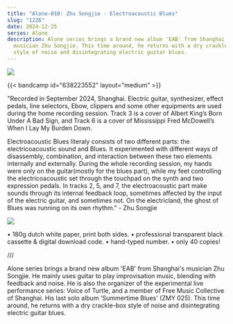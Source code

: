 ```yaml
---
title: "Alone-010: Zhu Songjie - Electroacoustic Blues"
slug: "1226"
date: 2024-12-25
series: Alone
description: Alone series brings a brand new album 'EAB' from Shanghai's
  musician Zhu Songjie. This time around, he returns with a dry crackle-box
  style of noise and disintegrating electric guitar blues.
---
```

![](/images/uploads/zhu-songjie_1.jpg)

{{< bandcamp id="638223552" layout="medium" >}}

"Recorded in September 2024, Shanghai. Electric guitar, synthesizer, effect pedals, line selectors, Ebow, clippers and some other equipments are used during the home recording session. Track 3 is a cover of Albert King’s Born Under A Bad Sign, and Track 6 is a cover of Mississippi Fred McDowell’s When I Lay My Burden Down.

Electroacoustic Blues literaly consists of two different parts: the electricoacoustic sound and Blues. It experimented with different ways of disassembly, combination, and interaction between these two elements internally and externally. During the whole recording session, my hands were only on the guitar(mostly for the blues part), while my feet controlling the electricoacoustic set through the touchpad on the synth and two expression pedals. In tracks 2, 5, and 7, the electroacoustic part make sounds through its internal feedback loop, sometimes affected by the input of the electric guitar, and sometimes not. On the electricland, the ghost of Blues was running on its own rhythm." - Zhu Songjie

![](/images/uploads/0038160765_10.jpg)

• 180g dutch white paper, print both sides.
• professional transparent black cassette & digital download code.
• hand-typed number.
• only 40 copies!

///

Alone series brings a brand new album 'EAB' from Shanghai's musician Zhu Songjie. He mainly uses guitar to play improvisation music, blending with feedback and noise. He is also the organizer of the experimental live performance series: Voice of Turtle, and a member of Free Music Collective of Shanghai. His last solo album 'Summertime Blues' (ZMY 025). This time around, he returns with a dry crackle-box style of noise and disintegrating electric guitar blues.
